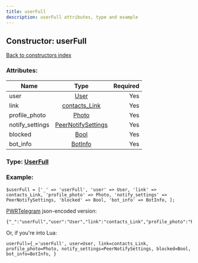 ```yaml
---
title: userFull
description: userFull attributes, type and example
---
```

## Constructor: userFull  
[Back to constructors index](index.md)



### Attributes:

| Name     |    Type       | Required |
|----------|:-------------:|---------:|
|user|[User](../types/User.md) | Yes|
|link|[contacts\_Link](../types/contacts_Link.md) | Yes|
|profile\_photo|[Photo](../types/Photo.md) | Yes|
|notify\_settings|[PeerNotifySettings](../types/PeerNotifySettings.md) | Yes|
|blocked|[Bool](../types/Bool.md) | Yes|
|bot\_info|[BotInfo](../types/BotInfo.md) | Yes|



### Type: [UserFull](../types/UserFull.md)


### Example:

```
$userFull = ['_' => 'userFull', 'user' => User, 'link' => contacts_Link, 'profile_photo' => Photo, 'notify_settings' => PeerNotifySettings, 'blocked' => Bool, 'bot_info' => BotInfo, ];
```  

[PWRTelegram](https://pwrtelegram.xyz) json-encoded version:

```
{"_":"userFull","user":"User","link":"contacts_Link","profile_photo":"Photo","notify_settings":"PeerNotifySettings","blocked":"Bool","bot_info":"BotInfo"}
```


Or, if you're into Lua:  


```
userFull={_='userFull', user=User, link=contacts_Link, profile_photo=Photo, notify_settings=PeerNotifySettings, blocked=Bool, bot_info=BotInfo, }

```


